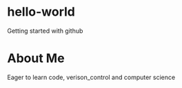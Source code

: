 # hello-world
Getting started with github

# About Me
Eager to learn code, verison_control and computer science
